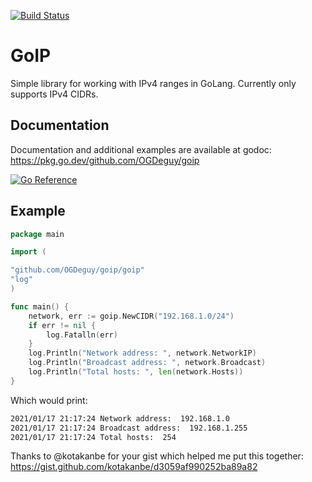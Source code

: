 [![Build Status](https://travis-ci.org/OGDeguy/goip.svg?branch=main)](https://travis-ci.org/OGDeguy/goip) 
# GoIP
Simple library for working with IPv4 ranges in GoLang. Currently only supports IPv4 CIDRs.

## Documentation

Documentation and additional examples are available at godoc:
https://pkg.go.dev/github.com/OGDeguy/goip

[![Go Reference](https://pkg.go.dev/badge/github.com/OGDeguy/goip.svg)](https://pkg.go.dev/github.com/OGDeguy/goip)

## Example

```go
package main

import (

"github.com/OGDeguy/goip/goip"
"log"
)

func main() {
    network, err := goip.NewCIDR("192.168.1.0/24")
    if err != nil {
        log.Fatalln(err)
    }
    log.Println("Network address: ", network.NetworkIP)
    log.Println("Broadcast address: ", network.Broadcast)
    log.Println("Total hosts: ", len(network.Hosts))
}
```
Which would print:
```bash
2021/01/17 21:17:24 Network address:  192.168.1.0
2021/01/17 21:17:24 Broadcast address:  192.168.1.255
2021/01/17 21:17:24 Total hosts:  254
```

Thanks to @kotakanbe for your gist which helped me put this together:
https://gist.github.com/kotakanbe/d3059af990252ba89a82